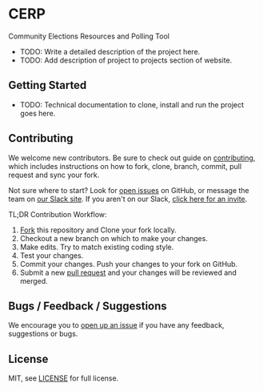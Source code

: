 # CERP
Community Elections Resources and Polling Tool

- TODO: Write a detailed description of the project here.
- TODO: Add description of project to projects section of website.

## Getting Started

- TODO: Technical documentation to clone, install and run the project goes here.

## Contributing

We welcome new contributors.  Be sure to check out guide on [contributing][contributing], which includes instructions on how to fork, clone, branch, commit, pull request and sync your fork.

Not sure where to start? Look for [open issues][githubissue] on GitHub, or message the team on [our Slack site][slack]. If you aren't on our Slack, [click here for an invite][slackinvite].

TL;DR Contribution Workflow:

1. [Fork][fork] this repository and Clone your fork locally.
1. Checkout a new branch on which to make your changes.
1. Make edits. Try to match existing coding style.
1. Test your changes.
1. Commit your changes. Push your changes to your fork on GitHub.
1. Submit a new [pull request][pullrequest] and your changes will be reviewed and merged.


## Bugs / Feedback / Suggestions

We encourage you to [open up an issue][newissue] if you have any feedback, suggestions or bugs.

## License

MIT, see [LICENSE](/LICENSE) for full license.

[slack]: https://codeforfoco.slack.com/
[slackinvite]: https://codeforfocoslack.herokuapp.com
[fork]: https://help.github.com/articles/fork-a-repo/
[forkthisrepo]: https://github.com/CodeForFoco/TODOUPDATEURL#fork-destination-box
[contributing]: https://github.com/CodeForFoco/org/blob/master/CONTRIBUTING.md
[githubissue]: https://github.com/CodeForFoco/TODOUPDATEURL/issues
[newissue]: https://github.com/CodeForFoco/TODOUPDATEURL/issues/new
[pullrequest]: https://github.com/CodeForFoco/TODOUPDATEURL/pulls

